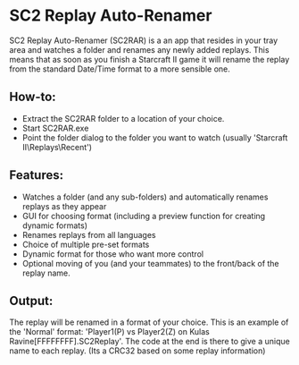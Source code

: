 SC2 Replay Auto-Renamer
========================

SC2 Replay Auto-Renamer (SC2RAR) is a an app that resides in your tray area and watches a folder and renames any newly added replays. 
This means that as soon as you finish a Starcraft II game it will rename the replay from the standard Date/Time format to a more sensible one.

How-to:
--------
* Extract the SC2RAR folder to a location of your choice.
* Start SC2RAR.exe
* Point the folder dialog to the folder you want to watch (usually 'Starcraft II\Replays\Recent\')

Features:
-----------
* Watches a folder (and any sub-folders) and automatically renames replays as they appear
* GUI for choosing format (including a preview function for creating dynamic formats)
* Renames replays from all languages
* Choice of multiple pre-set formats
* Dynamic format for those who want more control
* Optional moving of you (and your teammates) to the front/back of the replay name.

Output:
------------
The replay will be renamed in a format of your choice.
This is an example of the 'Normal' format: 'Player1(P) vs Player2(Z) on Kulas Ravine[FFFFFFFF].SC2Replay'.
The code at the end is there to give a unique name to each replay. (Its a CRC32 based on some replay information)